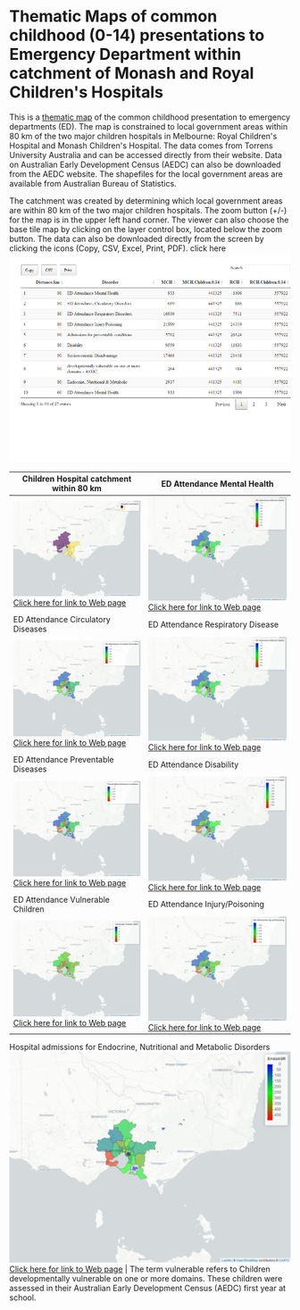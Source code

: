 # Thematic Maps of common childhood (0-14) presentations to Emergency Department within catchment of Monash and Royal Children's Hospitals
This is a [thematic map](https://gntem2.github.io/MCHMap)  of the common childhood presentation to emergency departments (ED). The map is constrained to local government areas within 80 km of the two major children hospitals in Melbourne: Royal Children's Hospital and Monash Children's Hospital. The data comes from Torrens University Australia and can be accessed directly from their website. Data on Australian Early Development Census (AEDC) can also be downloaded from the AEDC website. The shapefiles for the local government areas are available from Australian Bureau of Statistics.

The catchment was created by determining which local government areas are within 80 km of the two major children hospitals. The zoom button (+/-) for the map is in the upper left hand corner. The viewer can also choose the base tile map by clicking on the layer control box, located below the zoom button. The data can also be downloaded directly from the screen by clicking the icons (Copy, CSV, Excel, Print, PDF). click here [![data](./DT_DF.png)](./DT_DF.html) 

Children Hospital catchment within 80 km|ED Attendance Mental Health
---|---
<img src= "./ChildrenHospital2.png" >[Click here for link to Web page](./ChildrenHospital.html)|<img src= "./MCH_Mental2.png" >[Click here for link to Web page](./MCH_Mental.html) 
ED Attendance Circulatory Diseases|ED Attendance Respiratory Disease
<img src= "./MCH_Circ2.png"> [Click here for link to Web page](./MCH_Circ.html) |<img src= "./MCH_Resp2.png" >[Click here for link to Web page](./MCH_Resp.html) 
ED Attendance Preventable Diseases|ED Attendance Disability
<img src= "./MCH_PD2.png" >[Click here for link to Web page](./MCH_PD.html)|<img src= "./MCH_disability2.png" >[Click here for link to Web page](./MCH_disability.html) 
ED Attendance Vulnerable Children|ED Attendance Injury/Poisoning
<img src= "./MCH_AEDC2.png" >[Click here for link to Web page](./MCH_AEDC.html) |<img src= "./MCH_injury2.png" >[Click here for link to Web page](./MCH_injury.html) 
Hospital admissions for Endocrine, Nutritional and Metabolic Disorders
<img src= "./MCH_Endo2.png" >[Click here for link to Web page](./MCH_Endo.html) |
The term vulnerable refers to Children developmentally vulnerable on one or more domains. These children were assessed in their Australian Early Development Census (AEDC) first year at school.

